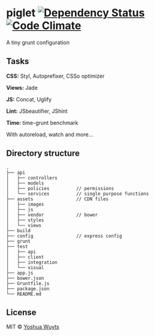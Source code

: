 # piglet [![Dependency Status](https://gemnasium.com/yoshuawuyts/piglet.png)](https://gemnasium.com/yoshuawuyts/piglet) [![Code Climate](https://codeclimate.com/github/yoshuawuyts/piglet.png)](https://codeclimate.com/github/yoshuawuyts/piglet)


A tiny grunt configuration

## Tasks

__CSS:__ Styl, Autoprefixer, CSSo optimizer

__Views:__ Jade

__JS:__ Concat, Uglify

__Lint:__ JSbeautifier, JShint

__Time:__ time-grunt benchmark

With autoreload, watch and more...

## Directory structure
````
.
├── api
│   ├── controllers
│   ├── models
│   ├── policies          // permissions
│   └── services          // single purpose functions
├── assets                // CDN files
│   ├── images
│   ├── js
│   ├── vendor            // bower
│   ├── styles
│   └── views
├── build
├── config                // express config
├── grunt
├── test
│   ├── api              
│   ├── client       
│   ├── integration
│   └── visual       
├── app.js
├── bower.json
├── Gruntfile.js
├── package.json
└── README.md
````

## License
MIT © [Yoshua Wuyts](yoshuawuyts.com)
